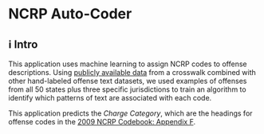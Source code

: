 # NCRP Auto-Coder

## ℹ️ Intro

This application uses machine learning to assign NCRP codes to offense descriptions. Using [publicly available data](https://web.archive.org/web/20201021001250/https://www.icpsr.umich.edu/web/pages/NACJD/guides/ncrp.html) from a crosswalk combined with other hand-labeled offense text datasets, we used examples of offenses from all 50 states plus three specific jurisdictions to train an algorithm to identify which patterns of text are associated with each code.

This application predicts the *Charge Category*, which are the headings for offense codes in the [2009 NCRP Codebook: Appendix F](https://www.icpsr.umich.edu/web/NACJD/studies/30799/datadocumentation#).


